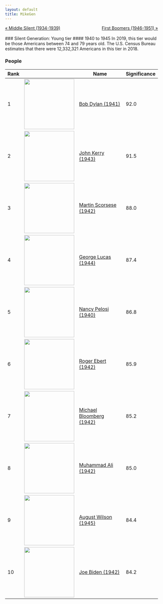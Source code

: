 ```yaml
---
layout: default
title: MikeGen
---
```

<div style="overflow: hidden"><a href="/mike-gen/generations/silent-middle.html" class="previous" style="float: left !important">&laquo; Middle Silent (1934-1939)</a><a href="/mike-gen/generations/boomer-first.html" class="next" style="float: right !important">First Boomers (1946-1951) &raquo;</a></div>
<br>
### Silent Generation: Young tier
#### 1940 to 1945
In 2019, this tier would be those Americans between 74 and 79 years old. The U.S. Census Bureau estimates that there were 12,332,321 Americans in this tier in 2018. 

### People

Rank |     | Name                               | Significance 
---- | --- | ---------------------------------- | -------- 
1    | <img src="https://upload.wikimedia.org/wikipedia/commons/0/02/Bob_Dylan_-_Azkena_Rock_Festival_2010_2.jpg" width="165" /> | [Bob Dylan (1941)](https://en.wikipedia.org/wiki/Bob_Dylan) | 92.0
2    | <img src="https://upload.wikimedia.org/wikipedia/commons/2/2c/John_Kerry_official_Secretary_of_State_portrait.jpg" width="165" /> | [John Kerry (1943)](https://en.wikipedia.org/wiki/John_Kerry) | 91.5
3    | <img src="https://upload.wikimedia.org/wikipedia/commons/8/8a/Martin_Scorsese_Berlinale_2010_%28cropped%29.jpg" width="165" /> | [Martin Scorsese (1942)](https://en.wikipedia.org/wiki/Martin_Scorsese) | 88.0
4    | <img src="https://upload.wikimedia.org/wikipedia/commons/a/a0/George_Lucas_cropped_2009.jpg" width="165" /> | [George Lucas (1944)](https://en.wikipedia.org/wiki/George_Lucas) | 87.4
5    | <img src="https://upload.wikimedia.org/wikipedia/commons/a/a5/Official_photo_of_Speaker_Nancy_Pelosi_in_2019.jpg" width="165" /> | [Nancy Pelosi (1940)](https://en.wikipedia.org/wiki/Nancy_Pelosi) | 86.8
6    | <img src="https://upload.wikimedia.org/wikipedia/commons/6/6f/Roger_Ebert_crop.jpg" width="165" /> | [Roger Ebert (1942)](https://en.wikipedia.org/wiki/Roger_Ebert) | 85.9
7    | <img src="https://upload.wikimedia.org/wikipedia/commons/e/e2/Mike_Bloomberg_Headshot.jpg" width="165" /> | [Michael Bloomberg (1942)](https://en.wikipedia.org/wiki/Michael_Bloomberg) | 85.2
8    | <img src="https://upload.wikimedia.org/wikipedia/commons/8/89/Muhammad_Ali_NYWTS.jpg" width="165" /> | [Muhammad Ali (1942)](https://en.wikipedia.org/wiki/Muhammad_Ali) | 85.0
9    | <img src="https://upload.wikimedia.org/wikipedia/en/f/fa/August_wilson.jpg" width="165" /> | [August Wilson (1945)](https://en.wikipedia.org/wiki/August_Wilson) | 84.4
10   | <img src="https://upload.wikimedia.org/wikipedia/commons/6/64/Biden_2013.jpg" width="165" /> | [Joe Biden (1942)](https://en.wikipedia.org/wiki/Joe_Biden) | 84.2
